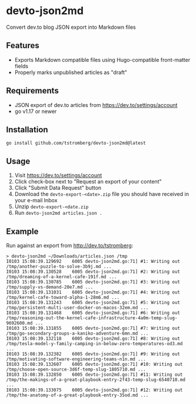 # devto-json2md

Convert dev.to blog JSON export into Markdown files

## Features

* Exports Markdown compatible files using Hugo-compatible front-matter fields
* Properly marks unpublished articles as "draft"

## Requirements

* JSON export of dev.to articles from https://dev.to/settings/account
* go v1.17 or newer

## Installation

`go install github.com/tstromberg/devto-json2md@latest`

## Usage

1. Visit https://dev.to/settings/account
2. Click check-box next to "Request an export of your content"
3. Click "Submit Data Request" button
4. Download the `devto-export-<date>.zip` file you should have received in your e-mail Inbox
5. Unzip `devto-export-<date.zip`
6. Run `devto-json2md articles.json .`

## Example

Run against an export from http://dev.to/tstromberg:

```
> devto-json2md ~/Downloads/articles.json /tmp
I0103 15:08:39.129692    6005 devto-json2md.go:71] #1: Writing out /tmp/another-puzzle-to-solve-3b9j.md ...
I0103 15:08:39.130528    6005 devto-json2md.go:71] #2: Writing out /tmp/dreaming-of-a-kernel-cafe-191f.md ...
I0103 15:08:39.130785    6005 devto-json2md.go:71] #3: Writing out /tmp/supply-vs-demand-20e7.md ...
I0103 15:08:39.131031    6005 devto-json2md.go:71] #4: Writing out /tmp/kernel-cafe-toward-alpha-1-28m6.md ...
I0103 15:08:39.131243    6005 devto-json2md.go:71] #5: Writing out /tmp/persistent-multi-user-docker-on-macos-32em.md ...
I0103 15:08:39.131468    6005 devto-json2md.go:71] #6: Writing out /tmp/reasoning-out-the-kernel-cafe-infrastructure-4a0m-temp-slug-9692600.md ...
I0103 15:08:39.131855    6005 devto-json2md.go:71] #7: Writing out /tmp/go-secondary-groups-a-kaniko-adventure-6mn.md ...
I0103 15:08:39.132118    6005 devto-json2md.go:71] #8: Writing out /tmp/tesla-model-y-family-camping-in-below-zero-temperatures-od3.md ...
I0103 15:08:39.132382    6005 devto-json2md.go:71] #9: Writing out /tmp/motivating-software-engineering-teams-n1n.md ...
I0103 15:08:39.132607    6005 devto-json2md.go:71] #10: Writing out /tmp/choose-open-source-3d6f-temp-slug-1805710.md ...
I0103 15:08:39.132850    6005 devto-json2md.go:71] #11: Writing out /tmp/the-makings-of-a-great-playbook-entry-2f43-temp-slug-6540710.md ...
I0103 15:08:39.133075    6005 devto-json2md.go:71] #12: Writing out /tmp/the-anatomy-of-a-great-playbook-entry-35od.md ...
```

